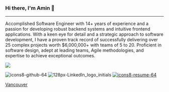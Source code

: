 ### Hi there, I'm Amin 👋
---
Accomplished Software Engineer with 14+ years of experience and a passion for developing robust backend systems and intuitive frontend applications. With a keen eye for detail and a strategic approach to software development, I have a proven track record of successfully delivering over 25 complex projects worth $6,000,000+ with teams of 5 to 20. Proficient in software design, adept at leading teams, Agile methodologies, and expertise to achieve exceptional outcomes.

[<img src="https://github.com/aminseifoori/aminseifoori/assets/44426704/56baffed-2237-4c7d-95be-f225b22c5066">](http://example.com/)

![icons8-github-64](https://github.com/aminseifoori/aminseifoori/assets/44426704/56baffed-2237-4c7d-95be-f225b22c5066)
![128px-LinkedIn_logo_initials](https://github.com/aminseifoori/aminseifoori/assets/44426704/76865b28-66cc-4562-bf0c-04e9308beff7)
[![icons8-resume-64](https://github.com/aminseifoori/aminseifoori/assets/44426704/26a391f0-ad2c-4b94-afc0-aa0b44a62280)](https://vanwebservices.ca)


[Vancouver](https://vanwebservices.ca)


<!--

**aminseifoori/aminseifoori** is a ✨ _special_ ✨ repository because its `README.md` (this file) appears on your GitHub profile.

Here are some ideas to get you started:

- 🔭 I’m currently working on ...
- 🌱 I’m currently learning ...
- 👯 I’m looking to collaborate on ...
- 🤔 I’m looking for help with ...
- 💬 Ask me about ...
- 📫 How to reach me: ...
- 😄 Pronouns: ...
- ⚡ Fun fact: ...
-->
